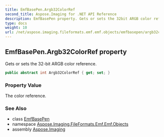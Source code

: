 ```yaml
---
title: EmfBasePen.Argb32ColorRef
second_title: Aspose.Imaging for .NET API Reference
description: EmfBasePen property. Gets or sets the 32bit ARGB color reference
type: docs
weight: 10
url: /net/aspose.imaging.fileformats.emf.emf.objects/emfbasepen/argb32colorref/
---
```

## EmfBasePen.Argb32ColorRef property

Gets or sets the 32-bit ARGB color reference.

```csharp
public abstract int Argb32ColorRef { get; set; }
```

### Property Value

The color reference.

### See Also

* class [EmfBasePen](../)
* namespace [Aspose.Imaging.FileFormats.Emf.Emf.Objects](../../emfbasepen/)
* assembly [Aspose.Imaging](../../../)


